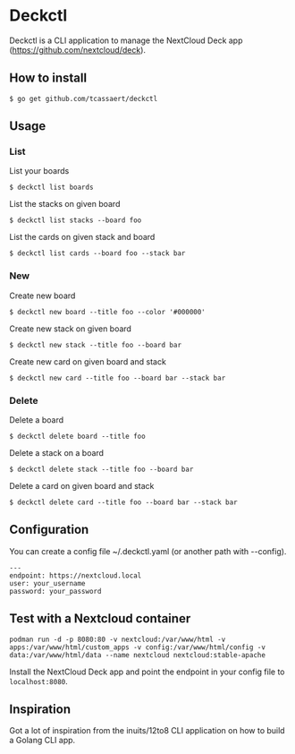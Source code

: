 # Deckctl

Deckctl is a CLI application to manage the NextCloud Deck app (https://github.com/nextcloud/deck).

## How to install

```
$ go get github.com/tcassaert/deckctl
```

## Usage

### List

List your boards

```
$ deckctl list boards
```

List the stacks on given board

```
$ deckctl list stacks --board foo
```

List the cards on given stack and board

```
$ deckctl list cards --board foo --stack bar
```

### New

Create new board

```
$ deckctl new board --title foo --color '#000000'
```

Create new stack on given board

```
$ deckctl new stack --title foo --board bar
```

Create new card on given board and stack

```
$ deckctl new card --title foo --board bar --stack bar
```

### Delete

Delete a board

```
$ deckctl delete board --title foo
```

Delete a stack on a board

```
$ deckctl delete stack --title foo --board bar
```

Delete a card on given board and stack

```
$ deckctl delete card --title foo --board bar --stack bar
```

## Configuration

You can create a config file ~/.deckctl.yaml (or another path with --config).

```
---
endpoint: https://nextcloud.local
user: your_username
password: your_password
```

## Test with a Nextcloud container

```
podman run -d -p 8080:80 -v nextcloud:/var/www/html -v  apps:/var/www/html/custom_apps -v config:/var/www/html/config -v data:/var/www/html/data --name nextcloud nextcloud:stable-apache
```

Install the NextCloud Deck app and point the endpoint in your config file to `localhost:8080`.

## Inspiration

Got a lot of inspiration from the inuits/12to8 CLI application on how to build a Golang CLI app.
